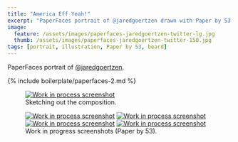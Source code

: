 ```yaml
---
title: "America Eff Yeah!"
excerpt: "PaperFaces portrait of @jaredgoertzen drawn with Paper by 53 on an iPad."
image: 
  feature: /assets/images/paperfaces-jaredgoertzen-twitter-lg.jpg
  thumb: /assets/images/paperfaces-jaredgoertzen-twitter-150.jpg
tags: [portrait, illustration, Paper by 53, beard]
---
```


PaperFaces portrait of [@jaredgoertzen](http://twitter.com/jaredgoertzen).

{% include boilerplate/paperfaces-2.md %}

<figure>
	<a href="{{ site.url }}/assets/images/paperfaces-jaredgoertzen-process-1-lg.jpg"><img src="{{ site.url }}/assets/images/paperfaces-jaredgoertzen-process-1-750.jpg" alt="Work in process screenshot"></a>
	<figcaption>Sketching out the composition.</figcaption>
</figure>

<figure class="half">
	<a href="{{ site.url }}/assets/images/paperfaces-jaredgoertzen-process-2-lg.jpg"><img src="{{ site.url }}/assets/images/paperfaces-jaredgoertzen-process-2-600.jpg" alt="Work in process screenshot"></a>
	<a href="{{ site.url }}/assets/images/paperfaces-jaredgoertzen-process-3-lg.jpg"><img src="{{ site.url }}/assets/images/paperfaces-jaredgoertzen-process-3-600.jpg" alt="Work in process screenshot"></a>
	<a href="{{ site.url }}/assets/images/paperfaces-jaredgoertzen-process-4-lg.jpg"><img src="{{ site.url }}/assets/images/paperfaces-jaredgoertzen-process-4-600.jpg" alt="Work in process screenshot"></a>
	<a href="{{ site.url }}/assets/images/paperfaces-jaredgoertzen-process-5-lg.jpg"><img src="{{ site.url }}/assets/images/paperfaces-jaredgoertzen-process-5-600.jpg" alt="Work in process screenshot"></a>
	<figcaption>Work in progress screenshots (Paper by 53).</figcaption>
</figure>